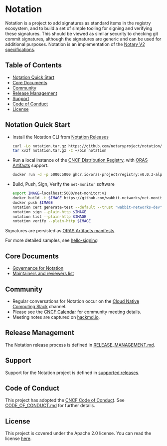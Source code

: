 # Notation

Notation is a project to add signatures as standard items in the registry ecosystem, and to build a set of simple tooling for signing and verifying these signatures. This should be viewed as similar security to checking git commit signatures, although the signatures are generic and can be used for additional purposes. Notation is an implementation of the [Notary V2 specifications][notaryv2-specs].

## Table of Contents

- [Notation Quick Start](#notation-quick-start)
- [Core Documents](#core-documents)
- [Community](#community)
- [Release Management](#release-management)
- [Support](#support)
- [Code of Conduct](#code-of-conduct)
- [License](#license)

## Notation Quick Start

- Install the Notation CLI from [Notation Releases][notation-releases]  
    ```bash
    curl -Lo notation.tar.gz https://github.com/notaryproject/notation/releases/download/v0.7.0-alpha.1/notation_0.7.0-alpha.1_linux_amd64.tar.gz
    tar xvzf notation.tar.gz -C ~/bin notation
    ```
- Run a local instance of the [CNCF Distribution Registry][cncf-distribution], with [ORAS Artifacts][artifact-manifest] support.
  ```bash
  docker run -d -p 5000:5000 ghcr.io/oras-project/registry:v0.0.3-alpha
  ```

- Build, Push, Sign, Verify the `net-monitor` software

  ```bash
  export IMAGE=localhost:5000/net-monitor:v1
  docker build -t $IMAGE https://github.com/wabbit-networks/net-monitor.git#main
  docker push $IMAGE
  notation cert generate-test --default --trust "wabbit-networks-dev"
  notation sign --plain-http $IMAGE
  notation list --plain-http $IMAGE
  notation verify --plain-http $IMAGE
  ```

Signatures are persisted as [ORAS Artifacts manifests][artifact-manifest].

For more detailed samples, see [hello-signing](docs/hello-signing.md)

## Core Documents

- [Governance for Notation](https://github.com/notaryproject/notary/blob/master/GOVERNANCE.md)
- [Maintainers and reviewers list](https://github.com/notaryproject/notary/blob/master/MAINTAINERS)

## Community

- Regular conversations for Notation occur on the [Cloud Native Computing Slack](https://app.slack.com/client/T08PSQ7BQ/CQUH8U287?) channel.
- Please see the [CNCF Calendar](https://www.cncf.io/calendar/) for community meeting details.
- Meeting notes are captured on [hackmd.io](https://hackmd.io/_vrqBGAOSUC_VWvFzWruZw).

## Release Management

The Notation release process is defined in [RELEASE_MANAGEMENT.md](RELEASE_MANAGEMENT.md#supported-releases).

## Support

Support for the Notation project is defined in [supported releases](RELEASE_MANAGEMENT.md#supported-releases).

## Code of Conduct

This project has adopted the [CNCF Code of Conduct](https://github.com/cncf/foundation/blob/master/code-of-conduct.md). See [CODE_OF_CONDUCT.md](CODE_OF_CONDUCT.md) for further details.

## License

This project is covered under the Apache 2.0 license. You can read the license [here](LICENSE).

[notation-releases]:      https://github.com/notaryproject/notation/releases/tag/v0.7.0-alpha.1
[notaryv2-specs]:         https://github.com/notaryproject/notaryproject
[artifact-manifest]:      https://github.com/oras-project/artifacts-spec/blob/main/artifact-manifest.md
[cncf-distribution]:      https://github.com/oras-project/distribution
